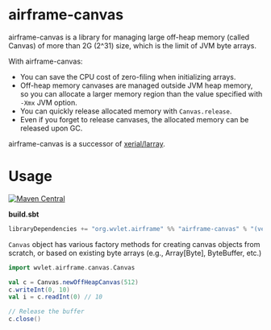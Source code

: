airframe-canvas
===

airframe-canvas is a library for managing large off-heap memory (called Canvas) of more than 2G (2^31) size, 
which is the limit of JVM byte arrays.



With airframe-canvas:
- You can save the CPU cost of zero-filing when initializing arrays.
- Off-heap memory canvases are managed outside JVM heap memory, 
so you can allocate a larger memory region than the value specified with `-Xmx` JVM option.
- You can quickly release allocated memory with `Canvas.release`. 
- Even if you forget to release canvases, the allocated memory can be released upon GC. 

airframe-canvas is a successor of [xerial/larray](https://github.com/xerial/larray).


# Usage

[![Maven Central](https://maven-badges.herokuapp.com/maven-central/org.wvlet.airframe/airframe-surface_2.12/badge.svg)](http://central.maven.org/maven2/org/wvlet/airframe/airframe-canvas_2.12/)

**build.sbt**
```scala
libraryDependencies += "org.wvlet.airframe" %% "airframe-canvas" % "(version)"
```


`Canvas` object has various factory methods for creating canvas objects
from scratch, or based on existing byte arrays (e.g., Array[Byte], ByteBuffer, etc.)

```scala
import wvlet.airframe.canvas.Canvas

val c = Canvas.newOffHeapCanvas(512)
c.writeInt(0, 10)
val i = c.readInt(0) // 10

// Release the buffer
c.close()
```
